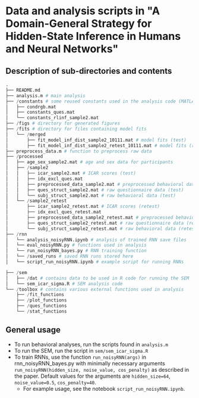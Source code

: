 # Data and analysis scripts in "A Domain-General Strategy for Hidden-State Inference in Humans and Neural Networks"

## Description of sub-directories and contents

```python
.
├── README.md
├── analysis.m # main analysis
├── /constants # some reused constants used in the analysis code (MATLAB)
│   ├── condrgb.mat
│   ├── constants_ques.mat
│   └── constants_rlinf_sample2.mat
├── /figs # directory for generated figures
├── /fits # directory for files containing model fits
│   └── /merged
│       ├── fit_model_inf_dist_sample2_10111.mat # model fits (test)
│       ├── fit_model_inf_dist_sample2_retest_10111.mat # model fits (retest)
├── preprocess_data.m # function to preprocess raw data
├── /processed
│   ├── age_sex_sample2.mat # age and sex data for participants
│   ├── /sample2
│   │   ├── icar_sample2.mat # ICAR scores (test)
│   │   ├── idx_excl_ques.mat 
│   │   ├── preprocessed_data_sample2.mat # preprocessed behavioral data
│   │   ├── ques_struct_sample2.mat # raw questionnaire data (test)
│   │   └── subj_struct_sample2.mat # raw behavioral data (test)
│   └── /sample2_retest
│       ├── icar_sample2_retest.mat # ICAR scores (retest)
│       ├── idx_excl_ques_retest.mat
│       ├── preprocessed_data_sample2_retest.mat # preprocessed behavioral data (retest)
│       ├── ques_struct_sample2_retest.mat # raw questionnaire data (retest)
│       └── subj_struct_sample2_retest.mat # raw behavioral data (retest)
├── /rnn
│   └── analysis_noisyRNN.ipynb # analysis of trained RNN save files
│   └── eval_noisyRNN.py # functions used in analysis
│   └── run_noisyRNN_bayes.py # RNN training function
│   └── /saved_runs # saved RNN runs stored here
│   └── script_run_noisyRNN.ipynb # example script for running RNNs

├── /sem
│   ├── /dat # contains data to be used in R code for running the SEM 
│   └── sem_icar_sigma.R # SEM analysis code
└── /toolbox # contains various external functions used in analysis
    ├── /fit_functions
    ├── /plot_functions
    ├── /ques_functions
    └── /stat_functions
```

## General usage
- To run behavioral analyses, run the scripts found in `analysis.m`
- To run the SEM, run the script in `sem/sem_icar_sigma.R`
- To train RNNs, use the function `run_noisyRNN(args)` in rnn_noisyRNN_bayes.py with minimally necessary arguments `run_noisyRNN(hidden_size, noise_value, cos_penalty)` as described in the paper. Default  values for the arguments are `hidden_size=64`, `noise_value=0.5`, `cos_penalty=40`.
  - For example usage, see the notebook `script_run_noisyRNN.ipynb`. 


